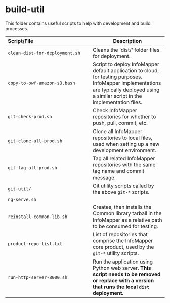 # build-util

This folder contains useful scripts to help with development and build processes.

| **Script/File**&nbsp;&nbsp;&nbsp;&nbsp;&nbsp;&nbsp;&nbsp;&nbsp;&nbsp;&nbsp;&nbsp;&nbsp;&nbsp;&nbsp;&nbsp;&nbsp;&nbsp;&nbsp;&nbsp;&nbsp;&nbsp;&nbsp;&nbsp;&nbsp;&nbsp;&nbsp;&nbsp;&nbsp;&nbsp;&nbsp;&nbsp;&nbsp;&nbsp;&nbsp;&nbsp;&nbsp;&nbsp;&nbsp;&nbsp;&nbsp; | **Description** |
| ---- | ---- |
| `clean-dist-for-deployment.sh` | Cleans the 'dist/' folder files for deployment. |
| `copy-to-owf-amazon-s3.bash` | Script to deploy InfoMapper default application to cloud, for testing purposes. InfoMapper implementations are typically deployed using a similar script in the implementation files. |
| `git-check-prod.sh` | Check InfoMapper repositories for whether to push, pull, commit, etc. |
| `git-clone-all-prod.sh` | Clone all InfoMapper repositories to local files, used when setting up a new development environment. |
| `git-tag-all-prod.sh` | Tag all related InfoMapper repositories with the same tag name and commit message. |
| `git-util/` | Git utility scripts called by the above `git-*` scripts. |
| `ng-serve.sh` |  |
| `reinstall-common-lib.sh` | Creates, then installs the Common library tarball in the InfoMapper as a relative path to be consumed for testing. |
| `product-repo-list.txt` | List of repositories that comprise the InfoMapper core product, used by the `git-*` utility scripts. |
| `run-http-server-8000.sh` | Run the application using Python web server.  **This script needs to be removed or replace with a version that runs the local `dist` deployment.** |

